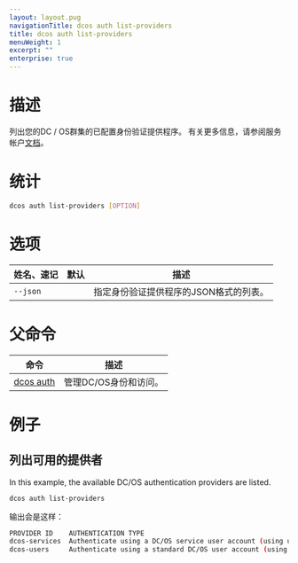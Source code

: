 ```yaml
---
layout: layout.pug
navigationTitle: dcos auth list-providers
title: dcos auth list-providers
menuWeight: 1
excerpt: ""
enterprise: true
---
```

# 描述

列出您的DC / OS群集的已配置身份验证提供程序。 有关更多信息，请参阅服务帐户[文档](/1.10/security/ent/service-auth/)。

# 统计

```bash
dcos auth list-providers [OPTION]
```

# 选项

| 姓名、速记    | 默认 | 描述                    |
| -------- | -- | --------------------- |
| `--json` |    | 指定身份验证提供程序的JSON格式的列表。 |

# 父命令

| 命令                                                  | 描述            |
| --------------------------------------------------- | ------------- |
| [dcos auth](/1.10/cli/command-reference/dcos-auth/) | 管理DC/OS身份和访问。 |

# 例子

## 列出可用的提供者

In this example, the available DC/OS authentication providers are listed.

```bash
dcos auth list-providers
```

输出会是这样：

```bash
PROVIDER ID    AUTHENTICATION TYPE                                                               
dcos-services  Authenticate using a DC/OS service user account (using username and private key)  
dcos-users     Authenticate using a standard DC/OS user account (using username and password)   
```